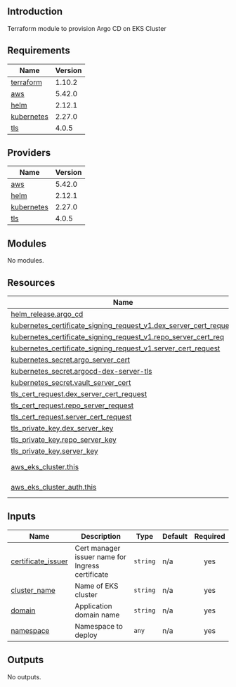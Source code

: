 ## Introduction
Terraform module to provision Argo CD on EKS Cluster

<!-- BEGIN_TF_DOCS -->
## Requirements

| Name | Version |
|------|---------|
| <a name="requirement_terraform"></a> [terraform](#requirement\_terraform) | 1.10.2 |
| <a name="requirement_aws"></a> [aws](#requirement\_aws) | 5.42.0 |
| <a name="requirement_helm"></a> [helm](#requirement\_helm) | 2.12.1 |
| <a name="requirement_kubernetes"></a> [kubernetes](#requirement\_kubernetes) | 2.27.0 |
| <a name="requirement_tls"></a> [tls](#requirement\_tls) | 4.0.5 |

## Providers

| Name | Version |
|------|---------|
| <a name="provider_aws"></a> [aws](#provider\_aws) | 5.42.0 |
| <a name="provider_helm"></a> [helm](#provider\_helm) | 2.12.1 |
| <a name="provider_kubernetes"></a> [kubernetes](#provider\_kubernetes) | 2.27.0 |
| <a name="provider_tls"></a> [tls](#provider\_tls) | 4.0.5 |

## Modules

No modules.

## Resources

| Name | Type |
|------|------|
| [helm_release.argo_cd](https://registry.terraform.io/providers/hashicorp/helm/2.12.1/docs/resources/release) | resource |
| [kubernetes_certificate_signing_request_v1.dex_server_cert_request](https://registry.terraform.io/providers/hashicorp/kubernetes/2.27.0/docs/resources/certificate_signing_request_v1) | resource |
| [kubernetes_certificate_signing_request_v1.repo_server_cert_req](https://registry.terraform.io/providers/hashicorp/kubernetes/2.27.0/docs/resources/certificate_signing_request_v1) | resource |
| [kubernetes_certificate_signing_request_v1.server_cert_request](https://registry.terraform.io/providers/hashicorp/kubernetes/2.27.0/docs/resources/certificate_signing_request_v1) | resource |
| [kubernetes_secret.argo_server_cert](https://registry.terraform.io/providers/hashicorp/kubernetes/2.27.0/docs/resources/secret) | resource |
| [kubernetes_secret.argocd-dex-server-tls](https://registry.terraform.io/providers/hashicorp/kubernetes/2.27.0/docs/resources/secret) | resource |
| [kubernetes_secret.vault_server_cert](https://registry.terraform.io/providers/hashicorp/kubernetes/2.27.0/docs/resources/secret) | resource |
| [tls_cert_request.dex_server_cert_request](https://registry.terraform.io/providers/hashicorp/tls/4.0.5/docs/resources/cert_request) | resource |
| [tls_cert_request.repo_server_request](https://registry.terraform.io/providers/hashicorp/tls/4.0.5/docs/resources/cert_request) | resource |
| [tls_cert_request.server_cert_request](https://registry.terraform.io/providers/hashicorp/tls/4.0.5/docs/resources/cert_request) | resource |
| [tls_private_key.dex_server_key](https://registry.terraform.io/providers/hashicorp/tls/4.0.5/docs/resources/private_key) | resource |
| [tls_private_key.repo_server_key](https://registry.terraform.io/providers/hashicorp/tls/4.0.5/docs/resources/private_key) | resource |
| [tls_private_key.server_key](https://registry.terraform.io/providers/hashicorp/tls/4.0.5/docs/resources/private_key) | resource |
| [aws_eks_cluster.this](https://registry.terraform.io/providers/hashicorp/aws/5.42.0/docs/data-sources/eks_cluster) | data source |
| [aws_eks_cluster_auth.this](https://registry.terraform.io/providers/hashicorp/aws/5.42.0/docs/data-sources/eks_cluster_auth) | data source |

## Inputs

| Name | Description | Type | Default | Required |
|------|-------------|------|---------|:--------:|
| <a name="input_certificate_issuer"></a> [certificate\_issuer](#input\_certificate\_issuer) | Cert manager issuer name for Ingress certificate | `string` | n/a | yes |
| <a name="input_cluster_name"></a> [cluster\_name](#input\_cluster\_name) | Name of EKS cluster | `string` | n/a | yes |
| <a name="input_domain"></a> [domain](#input\_domain) | Application domain name | `string` | n/a | yes |
| <a name="input_namespace"></a> [namespace](#input\_namespace) | Namespace to deploy | `any` | n/a | yes |

## Outputs

No outputs.
<!-- END_TF_DOCS -->
